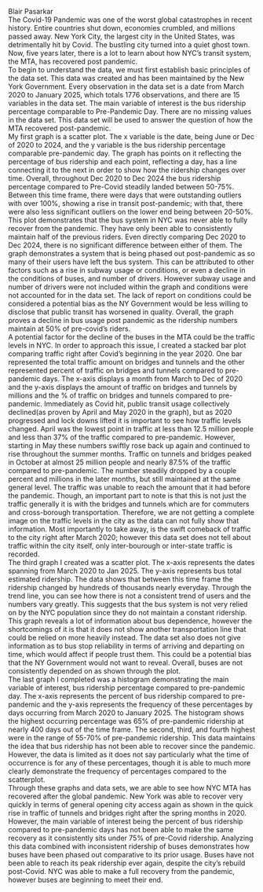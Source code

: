 Blair Pasarkar\
The Covid-19 Pandemic was one of the worst global catastrophes in recent history. Entire countries shut down, economies crumbled, and millions passed away. New York City, the largest city in the United States, was detrimentally hit by Covid. The bustling city turned into a quiet ghost town. Now, five years later, there is a lot to learn about how NYC’s transit system, the MTA, has recovered post pandemic.\
To begin to understand the data, we must first establish basic principles of the data set. This data was created and has been maintained by the New York Government. Every observation in the data set is a date from March 2020 to January 2025, which totals 1776 observations, and there are 15 variables in the data set. The main variable of interest is the bus ridership percentage comparable to Pre-Pandemic Day. There are no missing values in the data set. This data set will be used to answer the question of how the MTA recovered post-pandemic.\
My first graph is a scatter plot. The x variable is the date, being June or Dec of 2020 to 2024, and the y variable is the bus ridership percentage comparable pre-pandemic day. The graph has points on it reflecting the percentage of bus ridership and each point, reflecting a day, has a line connecting it to the next in order to show how the ridership changes over time. Overall, throughout Dec 2020 to Dec 2024 the bus ridership percentage compared to Pre-Covid steadily landed between 50-75%. Between this time frame, there were days that were outstanding outliers with over 100%, showing a rise in transit post-pandemic; with that, there were also less significant outliers on the lower end being between 20-50%. This plot demonstrates that the bus system in NYC was never able to fully recover from the pandemic. They have only been able to consistently maintain half of the previous riders. Even directly comparing Dec 2020 to Dec 2024, there is no significant difference between either of them. The graph demonstrates a system that is being phased out post-pandemic as so many of their users have left the bus system. This can be attributed to other factors such as a rise in subway usage or conditions, or even a decline in the conditions of buses, and number of drivers. However subway usage and number of drivers were not included within the graph and conditions were not accounted for in the data set. The lack of report on conditions could be considered a potential bias as the NY Government would be less willing to disclose that public transit has worsened in quality. Overall, the graph proves a decline in bus usage post pandemic as the ridership numbers maintain at 50% of pre-covid’s riders.\
A potential factor for the decline of the buses in the MTA could be the traffic levels in NYC. In order to approach this issue, I created a stacked bar plot comparing traffic right after Covid’s beginning in the year 2020. One bar represented the total traffic amount on bridges and tunnels and the other represented percent of traffic on bridges and tunnels compared to pre-pandemic days. The x-axis displays a month from March to Dec of 2020 and the y-axis displays the amount of traffic on bridges and tunnels by millions and the % of traffic on bridges and tunnels compared to pre-pandemic. Immediately as Covid hit, public transit usage collectively declined(as proven by April and May 2020 in the graph), but as 2020 progressed and lock downs lifted it is important to see how traffic levels changed. April was the lowest point in traffic at less than 12.5 million people and less than 37% of the traffic compared to pre-pandemic. However, starting in May these numbers swiftly rose back up again and continued to rise throughout the summer months. Traffic on tunnels and bridges peaked in October at almost 25 million people and nearly 87.5% of the traffic compared to pre-pandemic. The number steadily dropped by a couple percent and millions in the later months, but still maintained at the same general level. The traffic was unable to reach the amount that it had before the pandemic. Though, an important part to note is that this is not just the traffic generally it is with the bridges and tunnels which are for commuters and cross-borough transportation. Therefore, we are not getting a complete image on the traffic levels in the city as the data can not fully show that information. Most importantly to take away, is the swift comeback of traffic to the city right after March 2020; however this data set does not tell about traffic within the city itself, only inter-bourough or inter-state traffic is recorded.\
The third graph I created was a scatter plot. The x-axis represents the dates spanning from March 2020 to Jan 2025. The y-axis represents bus total estimated ridership. The data shows that between this time frame the ridership changed by hundreds of thousands nearly everyday. Through the trend line, you can see how there is not a consistent trend of users and the numbers vary greatly. This suggests that the bus system is not very relied on by the NYC population since they do not maintain a constant ridership. This graph reveals a lot of information about bus dependence, however the shortcomings of it is that it does not show another transportation line that could be relied on more heavily instead. The data set also does not give information as to bus stop reliability in terms of arriving and departing on time, which would affect if people trust them. This could be a potential bias that the NY Government would not want to reveal. Overall, buses are not consistently depended on as shown through the plot.\
The last graph I completed was a histogram demonstrating the main variable of interest, bus ridership percentage compared to pre-pandemic day. The x-axis represents the percent of bus ridership compared to pre-pandemic and the y-axis represents the frequency of these percentages by days occurring from March 2020 to January 2025. The histogram shows the highest occurring percentage was 65% of pre-pandemic ridership at nearly 400 days out of the time frame. The second, third, and fourth highest were in the range of 55-70% of pre-pandemic ridership. This data maintains the idea that bus ridership has not been able to recover since the pandemic. However, the data is limited as it does not say particularly what the time of occurrence is for any of these percentages, though it is able to much more clearly demonstrate the frequency of percentages compared to the scatterplot.\
Through these graphs and data sets, we are able to see how NYC MTA has recovered after the global pandemic. New York was able to recover very quickly in terms of general opening city access again as shown in the quick rise in traffic of tunnels and bridges right after the spring months in 2020. However, the main variable of interest being the percent of bus ridership compared to pre-pandemic days has not been able to make the same recovery as it consistently sits under 75% of pre-Covid ridership. Analyzing this data combined with inconsistent ridership of buses demonstrates how buses have been phased out comparative to its prior usage. Buses have not been able to reach its peak ridership ever again, despite the city’s rebuild post-Covid. NYC was able to make a full recovery from the pandemic, however buses are beginning to meet their end.
